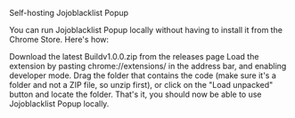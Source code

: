 Self-hosting Jojoblacklist Popup

You can run Jojoblacklist Popup locally without having to install it from the Chrome Store. Here's how:

Download the latest Buildv1.0.0.zip from the releases page
Load the extension by pasting chrome://extensions/ in the address bar, and enabling developer mode.
Drag the folder that contains the code (make sure it's a folder and not a ZIP file, so unzip first), or click on the "Load unpacked" button and locate the folder.
That's it, you should now be able to use Jojoblacklist Popup locally.

